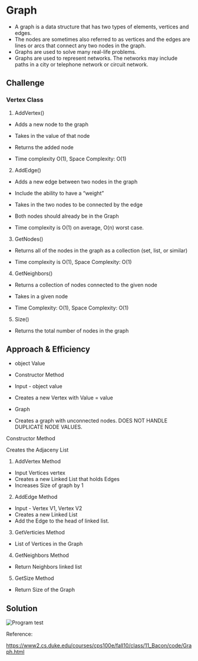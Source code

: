 # Graph
- A graph is a data structure that has two types of elements, vertices and edges.
- The nodes are sometimes also referred to as vertices and the edges are lines or arcs that connect any two nodes in the graph. 
- Graphs are used to solve many real-life problems. 
- Graphs are used to represent networks. The networks may include paths in a city or telephone network or circuit network. 

## Challenge

### Vertex Class

1. AddVertex() 
* Adds a new node to the graph
* Takes in the value of that node
* Returns the added node

* Time complexity O(1), Space Complexity: O(1)


2. AddEdge() 
* Adds a new edge between two nodes in the graph
* Include the ability to have a “weight”
* Takes in the two nodes to be connected by the edge
* Both nodes should already be in the Graph

* Time complexity is O(1) on average, O(n) worst case.


3. GetNodes() 
* Returns all of the nodes in the graph as a collection (set, list, or similar)

* Time complexity is O(1), Space Complexity: O(1) 


4. GetNeighbors() 
* Returns a collection of nodes connected to the given node
* Takes in a given node

* Time Complexity: O(1), Space Complexity: O(1)


5. Size() 
* Returns the total number of nodes in the graph


## Approach & Efficiency
* object Value 
* Constructor Method

* Input - object value
* Creates a new Vertex with Value = value

- Graph 
* Creates a graph with unconnected nodes. DOES NOT HANDLE DUPLICATE NODE VALUES.

Constructor Method

Creates the Adjaceny List

1. AddVertex Method
* Input Vertices vertex
* Creates a new Linked List that holds Edges
* Increases Size of graph by 1


2. AddEdge Method
* Input - Vertex V1, Vertex V2
* Creates a new Linked List 
* Add the Edge to the head of linked list.  

3. GetVerticies Method
* List of Vertices in the Graph

4. GetNeighbors Method
* Return Neighbors linked list

5. GetSize Method
* Return Size of the Graph


## Solution
![Program test](/Assets/)

Reference:

https://www2.cs.duke.edu/courses/cps100e/fall10/class/11_Bacon/code/Graph.html
